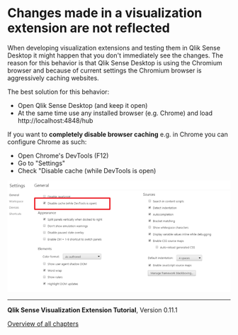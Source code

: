 # Changes made in a visualization extension are not reflected



When developing visualization extensions and testing them in Qlik Sense Desktop it might happen that you don't immediately see the changes.
The reason for this behavior is that Qlik Sense Desktop is using the Chromium browser and because of current settings the Chromium browser is aggressively caching websites.

The best solution for this behavior:

- Open Qlik Sense Desktop (and keep it open)
- At the same time use any installed browser (e.g. Chrome) and load http://localhost:4848/hub

If you want to **completely disable browser caching** e.g. in Chrome you can configure Chrome as such:

- Open Chrome's DevTools (F12)
- Go to "Settings"
- Check "Disable cache (while DevTools is open)


![](../faq/images/changes-not-reflected_DevToolsSettings.png)  

---
**Qlik Sense Visualization Extension Tutorial**, Version 0.11.1<br/>


[Overview of all chapters](https://github.com/stefanwalther/qliksense-extension-tutorial/blob/master/tutorial/readme.md)